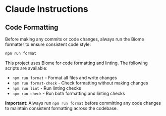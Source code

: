 # Claude Instructions

## Code Formatting

Before making any commits or code changes, always run the Biome formatter to ensure consistent code style:

```bash
npm run format
```

This project uses Biome for code formatting and linting. The following scripts are available:

- `npm run format` - Format all files and write changes
- `npm run format-check` - Check formatting without making changes
- `npm run lint` - Run linting checks
- `npm run check` - Run both formatting and linting checks

**Important**: Always run `npm run format` before committing any code changes to maintain consistent formatting across the codebase.